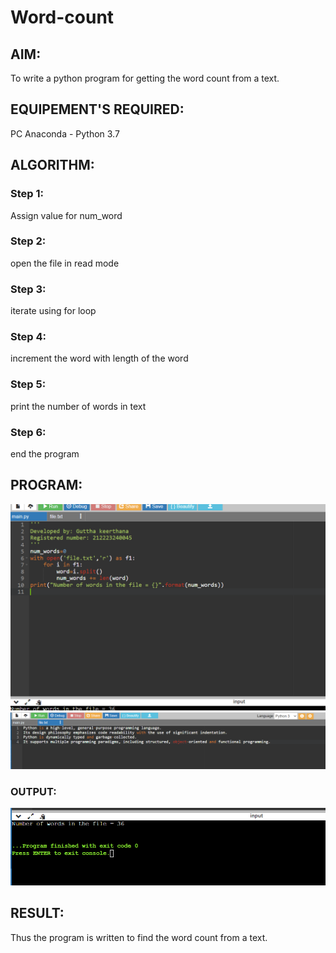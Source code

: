 # Word-count
## AIM:
To write a python program for getting the word count from a text.
## EQUIPEMENT'S REQUIRED: 
PC
Anaconda - Python 3.7
## ALGORITHM: 
### Step 1:
Assign value for num_word
### Step 2: 
open the file in read mode
### Step 3: 
iterate using for loop
### Step 4:  
increment the word with length of the word
### Step 5: 
print the number of words in text
### Step 6: 
end the program
## PROGRAM:
![](5a1.png)
![](5a3.png)

### OUTPUT:

![](5a2.png)

## RESULT:
Thus the program is written to find the word count from a text.
